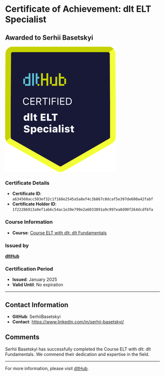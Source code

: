 
# Certificate of Achievement: dlt ELT Specialist

## Awarded to **Serhii Basetskyi**

![Course Image](../badges/dlt_ELT_specialist.png)

### Certificate Details
- **Certificate ID**: `a634560acc503ef32c1f168e2545a5a8ef4c3b867c0dcaf5e397de600a42fabf`
- **Certificate Holder ID**: `1f22286913a9ef1ab6c54ac1e39e799e2a6033891a9c997ea8d90f264dcdf6fa`

### Course Information
- **Course**: [Course ELT with dlt: dlt Fundamentals](https://github.com/dlt-hub/dlthub-education/tree/main/courses/dlt_fundamentals_dec_2024)

### Issued by
[**dltHub**](https://dlthub.com/) 

### Certification Period
- **Issued**: January 2025
- **Valid Until**: No expiration

---

## Contact Information
- **GitHub**: SerhiiBasetskyi
- **Contact**: https://www.linkedin.com/in/serhii-basetskyi/

## Comments
Serhii Basetskyi has successfully completed the Course ELT with dlt: dlt Fundamentals. We commend their dedication and expertise in the field.

---

For more information, please visit [dltHub](https://dlthub.com/).
    